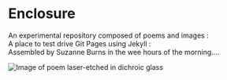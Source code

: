 # Enclosure

An experimental repository composed of poems and images :  
A place to test drive Git Pages using Jekyll :   
Assembled by Suzanne Burns in the wee hours of the morning....

![Image of poem laser-etched in dichroic glass](https://raw.githubusercontent.com/HandtoEarth/Enclosure/gh-pages/Glasspoem_1.jpeg "Shards and Earth
Cool light variation, dichroic glass against earth, reflecting sky")

